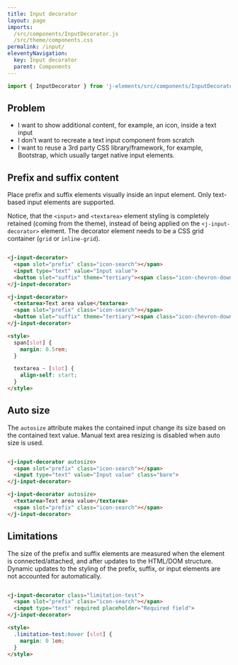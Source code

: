 ```yaml
---
title: Input decorator
layout: page
imports:
  /src/components/InputDecorator.js
  /src/theme/components.css
permalink: /input/
eleventyNavigation:
  key: Input decorator
  parent: Components
---
```


```javascript
import { InputDecorator } from 'j-elements/src/components/InputDecorator.js';
```

## Problem

- I want to show additional content, for example, an icon, inside a text input
- I don't want to recreate a text input component from scratch
- I want to reuse a 3rd party CSS library/framework, for example, Bootstrap, which usually target native input elements.

## Prefix and suffix content

Place prefix and suffix elements visually inside an input element. Only text-based input elements are supported.

Notice, that the `<input>` and `<textarea>` element styling is completely retained (coming from the theme), instead of being applied on the `<j-input-decorator>` element. The decorator element needs to be a CSS grid container (`grid` or `inline-grid`).

<style>
render-example {
  display: flex;
  flex-direction: column;
  gap: 1rem;
  align-items: start;
}

input {
  min-width: 0;
}
</style>

<render-example></render-example>
```html
<j-input-decorator>
  <span slot="prefix" class="icon-search"></span>
  <input type="text" value="Input value">
  <button slot="suffix" theme="tertiary"><span class="icon-chevron-down"></span></button>
</j-input-decorator>

<j-input-decorator>
  <textarea>Text area value</textarea>
  <span slot="prefix" class="icon-search"></span>
  <button slot="suffix" theme="tertiary"><span class="icon-chevron-down"></span></button>
</j-input-decorator>

<style>
  span[slot] {
    margin: 0.5rem;
  }

  textarea ~ [slot] {
    align-self: start;
  }
</style>
```


## Auto size

The `autosize` attribute makes the contained input change its size based on the contained text value. Manual text area resizing is disabled when auto size is used.

<render-example></render-example>
```html
<j-input-decorator autosize>
  <span slot="prefix" class="icon-search"></span>
  <input type="text" value="Input value" class="bare">
</j-input-decorator>

<j-input-decorator autosize>
  <textarea>Text area value</textarea>
  <span slot="prefix" class="icon-search"></span>
</j-input-decorator>
```



## Limitations

The size of the prefix and suffix elements are measured when the element is connected/attached, and after updates to the HTML/DOM structure. Dynamic updates to the styling of the prefix, suffix, or input elements are not accounted for automatically.

<render-example></render-example>
```html
<j-input-decorator class="limitation-test">
  <span slot="prefix" class="icon-search"></span>
  <input type="text" required placeholder="Required field">
</j-input-decorator>

<style>
  .limitation-test:hover [slot] {
    margin: 0 1em;
  }
</style>
```
